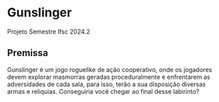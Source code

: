 # Gunslinger

Projeto Semestre Ifsc 2024.2
## Premissa

Gunslinger é um jogo roguelike de ação cooperativo, onde os jogadores devem explorar masmorras geradas proceduralmente e enfrentarem as adversidades de cada sala, para isso, terão a sua disposição diversas armas e reliquias. Conseguiria você chegar ao final desse labirinto?